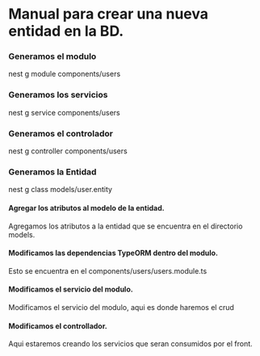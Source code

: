 # Manual para crear una nueva entidad en la BD.



### Generamos el modulo
nest g module components/users

### Generamos los servicios
nest g service components/users

### Generamos el controlador
nest g controller components/users

### Generamos la Entidad
nest g class models/user.entity




#### Agregar los atributos al modelo de la entidad.
Agregamos los atributos a la entidad que se encuentra en el directorio models.

#### Modificamos las dependencias TypeORM dentro del modulo. 
Esto se encuentra en el components/users/users.module.ts

#### Modificamos el servicio del modulo.
Modificamos el servicio del modulo, aqui es donde haremos el crud


#### Modificamos el controllador.
Aqui estaremos creando los servicios que seran consumidos por el front.